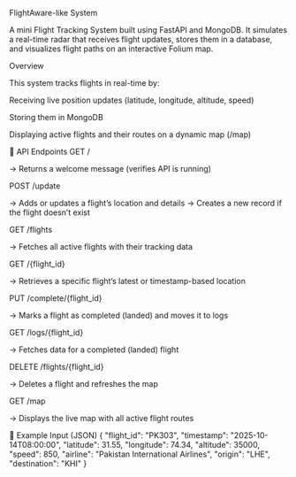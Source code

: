FlightAware-like System

A mini Flight Tracking System built using FastAPI and MongoDB.
It simulates a real-time radar that receives flight updates, stores them in a database, and visualizes flight paths on an interactive Folium map.

 Overview

This system tracks flights in real-time by:

Receiving live position updates (latitude, longitude, altitude, speed)

Storing them in MongoDB

Displaying active flights and their routes on a dynamic map (/map)

📡 API Endpoints
GET /

→ Returns a welcome message (verifies API is running)

POST /update

→ Adds or updates a flight’s location and details
→ Creates a new record if the flight doesn’t exist

GET /flights

→ Fetches all active flights with their tracking data

GET /{flight_id}

→ Retrieves a specific flight’s latest or timestamp-based location

PUT /complete/{flight_id}

→ Marks a flight as completed (landed) and moves it to logs

GET /logs/{flight_id}

→ Fetches data for a completed (landed) flight

DELETE /flights/{flight_id}

→ Deletes a flight and refreshes the map

GET /map

→ Displays the live map with all active flight routes

🧾 Example Input (JSON)
{
  "flight_id": "PK303",
  "timestamp": "2025-10-14T08:00:00",
  "latitude": 31.55,
  "longitude": 74.34,
  "altitude": 35000,
  "speed": 850,
  "airline": "Pakistan International Airlines",
  "origin": "LHE",
  "destination": "KHI"
}
